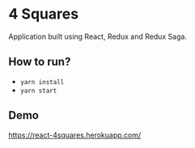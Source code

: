 # 4 Squares

Application built using React, Redux and Redux Saga.

## How to run?

* `yarn install`
* `yarn start`

## Demo

<https://react-4squares.herokuapp.com/>